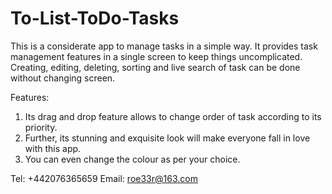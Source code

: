 # To-List-ToDo-Tasks

This is a considerate app to manage tasks in a simple way. It provides task management features in a single screen to keep things uncomplicated. Creating, editing, deleting, sorting and live search of task can be done without changing screen.

Features:
1. Its drag and drop feature allows to change order of task according to its priority.
2. Further, its stunning and exquisite look will make everyone fall in love with this app. 
3. You can even change the colour as per your choice.

Tel: +442076365659
Email: roe33r@163.com
